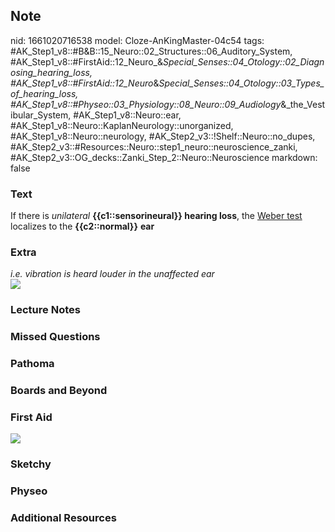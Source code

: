 ## Note
nid: 1661020716538
model: Cloze-AnKingMaster-04c54
tags: #AK_Step1_v8::#B&B::15_Neuro::02_Structures::06_Auditory_System, #AK_Step1_v8::#FirstAid::12_Neuro_&_Special_Senses::04_Otology::02_Diagnosing_hearing_loss, #AK_Step1_v8::#FirstAid::12_Neuro_&_Special_Senses::04_Otology::03_Types_of_hearing_loss, #AK_Step1_v8::#Physeo::03_Physiology::08_Neuro::09_Audiology_&_the_Vestibular_System, #AK_Step1_v8::Neuro::ear, #AK_Step1_v8::Neuro::KaplanNeurology::unorganized, #AK_Step1_v8::Neuro::neurology, #AK_Step2_v3::!Shelf::Neuro::no_dupes, #AK_Step2_v3::#Resources::Neuro::step1_neuro::neuroscience_zanki, #AK_Step2_v3::OG_decks::Zanki_Step_2::Neuro::Neuroscience
markdown: false

### Text
<div>
  <div>
    If there is <i>unilateral</i> <b>{{c1::sensorineural}} hearing
    loss</b>, the <u>Weber test</u> localizes to the
    <b>{{c2::normal}}</b> <b>ear</b>
  </div>
</div>

### Extra
<div>
  <div>
    <i>i.e. vibration is heard louder in the unaffected ear</i>
  </div>
</div>
<div><img src="X2604-W-02_1566160514431.png"></div>

### Lecture Notes


### Missed Questions


### Pathoma


### Boards and Beyond


### First Aid
<img src="tmpjrrBmi.png">

### Sketchy


### Physeo


### Additional Resources

